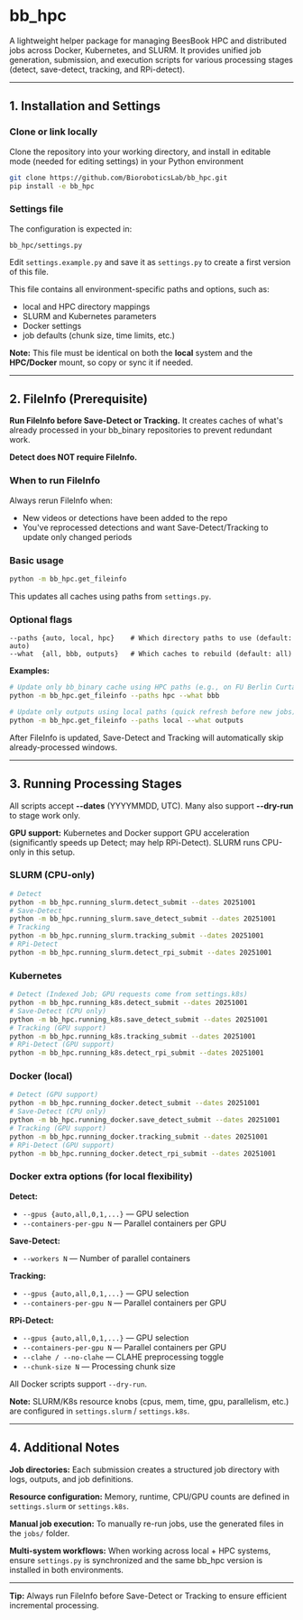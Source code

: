# bb_hpc

A lightweight helper package for managing BeesBook HPC and distributed jobs across
Docker, Kubernetes, and SLURM. It provides unified job generation, submission,
and execution scripts for various processing stages (detect, save-detect,
tracking, and RPi-detect).

---

## 1. Installation and Settings

### Clone or link locally
Clone the repository into your working directory, and install in editable mode (needed for editing settings) in your Python environment
```bash
git clone https://github.com/BioroboticsLab/bb_hpc.git 
pip install -e bb_hpc
```

### Settings file

The configuration is expected in:
```text
bb_hpc/settings.py
```

Edit ```settings.example.py``` and save it as ```settings.py``` to create a first version of this file.

This file contains all environment-specific paths and options, such as:
- local and HPC directory mappings
- SLURM and Kubernetes parameters
- Docker settings
- job defaults (chunk size, time limits, etc.)

**Note:** This file must be identical on both the **local** system and the **HPC/Docker**
mount, so copy or sync it if needed.

---

## 2. FileInfo (Prerequisite)

**Run FileInfo before Save-Detect or Tracking.** It creates caches of what's already processed in your bb_binary repositories to prevent redundant work.

**Detect does NOT require FileInfo.**

### When to run FileInfo

Always rerun FileInfo when:
- New videos or detections have been added to the repo
- You've reprocessed detections and want Save-Detect/Tracking to update only changed periods

### Basic usage

```bash
python -m bb_hpc.get_fileinfo
```

This updates all caches using paths from `settings.py`.

### Optional flags

```
--paths {auto, local, hpc}    # Which directory paths to use (default: auto)
--what  {all, bbb, outputs}   # Which caches to rebuild (default: all)
```

**Examples:**

```bash
# Update only bb_binary cache using HPC paths (e.g., on FU Berlin Curta)
python -m bb_hpc.get_fileinfo --paths hpc --what bbb

# Update only outputs using local paths (quick refresh before new jobs)
python -m bb_hpc.get_fileinfo --paths local --what outputs
```

After FileInfo is updated, Save-Detect and Tracking will automatically skip already-processed windows.

---

## 3. Running Processing Stages

All scripts accept **--dates** (YYYYMMDD, UTC). Many also support **--dry-run** to stage work only.

**GPU support:** Kubernetes and Docker support GPU acceleration (significantly speeds up Detect; may help RPi-Detect). SLURM runs CPU-only in this setup.

### SLURM (CPU-only)
```bash
# Detect
python -m bb_hpc.running_slurm.detect_submit --dates 20251001
# Save-Detect
python -m bb_hpc.running_slurm.save_detect_submit --dates 20251001
# Tracking
python -m bb_hpc.running_slurm.tracking_submit --dates 20251001
# RPi-Detect
python -m bb_hpc.running_slurm.detect_rpi_submit --dates 20251001
```

### Kubernetes
```bash
# Detect (Indexed Job; GPU requests come from settings.k8s)
python -m bb_hpc.running_k8s.detect_submit --dates 20251001
# Save-Detect (CPU only)
python -m bb_hpc.running_k8s.save_detect_submit --dates 20251001
# Tracking (GPU support)
python -m bb_hpc.running_k8s.tracking_submit --dates 20251001
# RPi-Detect (GPU support)
python -m bb_hpc.running_k8s.detect_rpi_submit --dates 20251001
```

### Docker (local)
```bash
# Detect (GPU support)
python -m bb_hpc.running_docker.detect_submit --dates 20251001
# Save-Detect (CPU only)
python -m bb_hpc.running_docker.save_detect_submit --dates 20251001
# Tracking (GPU support)
python -m bb_hpc.running_docker.tracking_submit --dates 20251001
# RPi-Detect (GPU support)
python -m bb_hpc.running_docker.detect_rpi_submit --dates 20251001
```

### Docker extra options (for local flexibility)

**Detect:**
- `--gpus {auto,all,0,1,...}` — GPU selection
- `--containers-per-gpu N` — Parallel containers per GPU

**Save-Detect:**
- `--workers N` — Number of parallel containers

**Tracking:**
- `--gpus {auto,all,0,1,...}` — GPU selection
- `--containers-per-gpu N` — Parallel containers per GPU

**RPi-Detect:**
- `--gpus {auto,all,0,1,...}` — GPU selection
- `--containers-per-gpu N` — Parallel containers per GPU
- `--clahe / --no-clahe` — CLAHE preprocessing toggle
- `--chunk-size N` — Processing chunk size

All Docker scripts support `--dry-run`.

**Note:** SLURM/K8s resource knobs (cpus, mem, time, gpu, parallelism, etc.) are configured in `settings.slurm` / `settings.k8s`.

---

## 4. Additional Notes

**Job directories:** Each submission creates a structured job directory with logs, outputs, and job definitions.

**Resource configuration:** Memory, runtime, CPU/GPU counts are defined in `settings.slurm` or `settings.k8s`.

**Manual job execution:** To manually re-run jobs, use the generated files in the `jobs/` folder.

**Multi-system workflows:** When working across local + HPC systems, ensure `settings.py` is synchronized and the same bb_hpc version is installed in both environments.

---

**Tip:** Always run FileInfo before Save-Detect or Tracking to ensure efficient incremental processing.